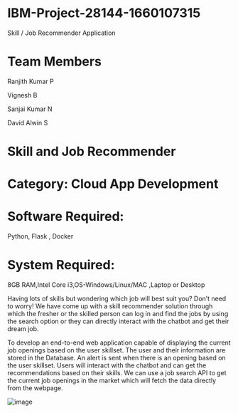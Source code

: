 # IBM-Project-28144-1660107315
Skill / Job Recommender Application

# Team Members

Ranjith Kumar P

Vignesh B

Sanjai Kumar N

David Alwin S

# Skill and Job Recommender

# Category: Cloud App Development

# Software Required:
Python, Flask , Docker

# System Required:
8GB RAM,Intel Core i3,OS-Windows/Linux/MAC ,Laptop or Desktop

Having lots of skills but wondering which job will best suit you? Don’t need to worry! We have come up with a skill recommender solution through which the fresher or the skilled person can log in and find the jobs by using the search option or they can directly interact with the chatbot and get their dream job.


To develop an end-to-end web application capable of displaying the current job openings based on the user skillset.  The user and their information are stored in the Database.  An alert is sent when there is an opening based on the user skillset. Users will interact with the chatbot and can get the recommendations based on their skills. We can use a job search API to get the current job openings in the market which will fetch the data directly from the webpage.

![image](https://user-images.githubusercontent.com/113821049/190893209-966c11da-0213-4f02-bb73-b9f7782354d5.png)
